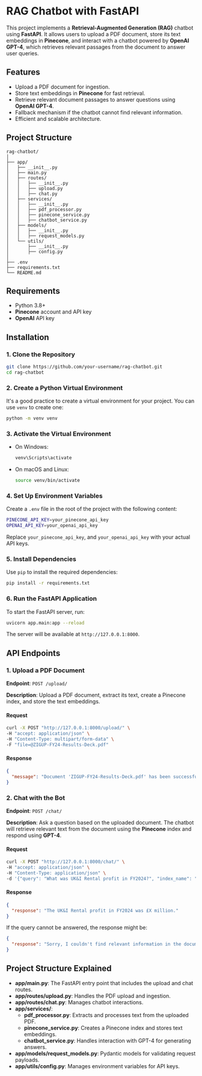 # RAG Chatbot with FastAPI

This project implements a **Retrieval-Augmented Generation (RAG)** chatbot using **FastAPI**. It allows users to upload a PDF document, store its text embeddings in **Pinecone**, and interact with a chatbot powered by **OpenAI GPT-4**, which retrieves relevant passages from the document to answer user queries.

## Features

- Upload a PDF document for ingestion.
- Store text embeddings in **Pinecone** for fast retrieval.
- Retrieve relevant document passages to answer questions using **OpenAI GPT-4**.
- Fallback mechanism if the chatbot cannot find relevant information.
- Efficient and scalable architecture.

## Project Structure

```
rag-chatbot/
│
├── app/
│   ├── __init__.py
│   ├── main.py
│   ├── routes/
│   │   ├── __init__.py
│   │   ├── upload.py
│   │   ├── chat.py
│   ├── services/
│   │   ├── __init__.py
│   │   ├── pdf_processor.py
│   │   ├── pinecone_service.py
│   │   ├── chatbot_service.py
│   ├── models/
│   │   ├── __init__.py
│   │   ├── request_models.py
│   └── utils/
│       ├── __init__.py
│       ├── config.py
│
├── .env
├── requirements.txt
└── README.md
```

## Requirements

- Python 3.8+
- **Pinecone** account and API key
- **OpenAI** API key

## Installation

### 1. Clone the Repository

```bash
git clone https://github.com/your-username/rag-chatbot.git
cd rag-chatbot
```

### 2. Create a Python Virtual Environment

It's a good practice to create a virtual environment for your project. You can use `venv` to create one:

```bash
python -m venv venv
```

### 3. Activate the Virtual Environment

- On Windows:

  ```bash
  venv\Scripts\activate
  ```

- On macOS and Linux:

  ```bash
  source venv/bin/activate
  ```

### 4. Set Up Environment Variables

Create a `.env` file in the root of the project with the following content:

```bash
PINECONE_API_KEY=your_pinecone_api_key
OPENAI_API_KEY=your_openai_api_key
```

Replace `your_pinecone_api_key`, and `your_openai_api_key` with your actual API keys.

### 5. Install Dependencies

Use `pip` to install the required dependencies:

```bash
pip install -r requirements.txt
```

### 6. Run the FastAPI Application

To start the FastAPI server, run:

```bash
uvicorn app.main:app --reload
```

The server will be available at `http://127.0.0.1:8000`.

## API Endpoints

### 1. Upload a PDF Document

**Endpoint**: `POST /upload/`

**Description**: Upload a PDF document, extract its text, create a Pinecone index, and store the text embeddings.

#### Request

```bash
curl -X POST "http://127.0.0.1:8000/upload/" \
-H "accept: application/json" \
-H "Content-Type: multipart/form-data" \
-F "file=@ZIGUP-FY24-Results-Deck.pdf"
```

#### Response

```json
{
  "message": "Document 'ZIGUP-FY24-Results-Deck.pdf' has been successfully uploaded and processed."
}
```

### 2. Chat with the Bot

**Endpoint**: `POST /chat/`

**Description**: Ask a question based on the uploaded document. The chatbot will retrieve relevant text from the document using the **Pinecone** index and respond using **GPT-4**.

#### Request

```bash
curl -X POST "http://127.0.0.1:8000/chat/" \
-H "accept: application/json" \
-H "Content-Type: application/json" \
-d '{"query": "What was UK&I Rental profit in FY2024?", "index_name": "ZIGUP-FY24-Results-Deck"}'
```

#### Response

```json
{
  "response": "The UK&I Rental profit in FY2024 was £X million."
}
```

If the query cannot be answered, the response might be:

```json
{
  "response": "Sorry, I couldn't find relevant information in the document."
}
```

## Project Structure Explained

- **app/main.py**: The FastAPI entry point that includes the upload and chat routes.
- **app/routes/upload.py**: Handles the PDF upload and ingestion.
- **app/routes/chat.py**: Manages chatbot interactions.
- **app/services/**:
  - **pdf_processor.py**: Extracts and processes text from the uploaded PDF.
  - **pinecone_service.py**: Creates a Pinecone index and stores text embeddings.
  - **chatbot_service.py**: Handles interaction with GPT-4 for generating answers.
- **app/models/request_models.py**: Pydantic models for validating request payloads.
- **app/utils/config.py**: Manages environment variables for API keys.

